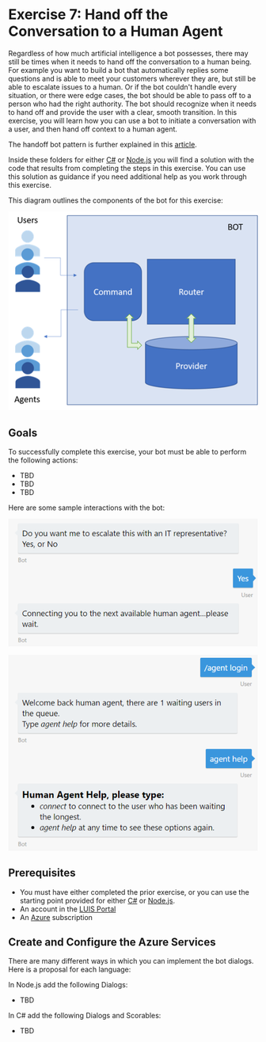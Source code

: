 # Exercise 7: Hand off the Conversation to a Human Agent

Regardless of how much artificial intelligence a bot possesses, there may still be times when it needs to hand off the conversation to a human being. For example you want to build a bot that automatically replies some questions and is able to meet your customers wherever they are, but still be able to escalate issues to a human. Or if the bot couldn't handle every situation, or there were edge cases, the bot should be able to pass off to a person who had the right authority. The bot should recognize when it needs to hand off and provide the user with a clear, smooth transition. In this exercise, you will learn how you can use a bot to initiate a conversation with a user, and then hand off context to a human agent.

The handoff bot pattern is further explained in this [article](https://docs.microsoft.com/en-us/bot-framework/bot-design-pattern-handoff-human).

Inside these folders for either [C#](./CSharp/exercise7-HandOffToHuman) or [Node.js](./Node/exercise7-HandOffToHuman) you will find a solution with the code that results from completing the steps in this exercise. You can use this solution as guidance if you need additional help as you work through this exercise.

This diagram outlines the components of the bot for this exercise:

![exercise7-diagram](./Node/images/exercise7-diagram.png)

## Goals

To successfully complete this exercise, your bot must be able to perform the following actions:

* TBD
* TBD
* TBD

Here are some sample interactions with the bot:

![exercise7-test-user-waitagent](./CSharp/images/exercise7-test-user-waitagent.png)

![exercise7-test-agent-login](./CSharp/images/exercise7-test-agent-login.png)

## Prerequisites

* You must have either completed the prior exercise, or you can use the starting point provided for either [C#](./CSharp/exercise6-MoodDetection) or [Node.js](./Node/exercise6-MoodDetection).
* An account in the [LUIS Portal](https://www.luis.ai)
* An [Azure](https://azureinfo.microsoft.com/us-freetrial.html?cr_cc=200744395&wt.mc_id=usdx_evan_events_reg_dev_0_iottour_0_0) subscription

## Create and Configure the Azure Services

There are many different ways in which you can implement the bot dialogs. Here is a proposal for each language:

In Node.js add the following Dialogs:

* TBD

In C# add the following Dialogs and Scorables:

* TBD
